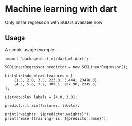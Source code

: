 # Machine learning with dart

Only linear regression with SGD is available now

## Usage

A simple usage example:
    
    import 'package:dart_ml/dart_ml.dart';
    
    SGDLinearRegressor predictor = new SGDLinearRegressor();
    
    List<List<double>> features = [
        [1.0, 2.0, 3.0, 223.3, 3.444, 23478.0],
        [4.0, 5.0, 7.2, 309.1, 237.98, 2345.0]
    ];
    
    List<double> labels = [4.0, 3.0];
    
    predictor.train(features, labels);
    
    print("weights: ${predictor.weights}");
    print("rmse (training) is: ${predictor.rmse}");